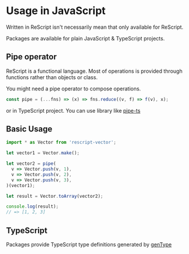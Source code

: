 # Usage in JavaScript

Written in ReScript isn't necessarily mean that only available for ReScript.

Packages are available for plain JavaScript & TypeScript projects.

## Pipe operator

ReScript is a functional language. Most of operations is provided through functions rather than objects or class.

You might need a pipe operator to compose operations.

```js
const pipe = (...fns) => (x) => fns.reduce((v, f) => f(v), x);
```

or in TypeScript project. You can use library like [pipe-ts](https://github.com/unsplash/pipe-ts)

## Basic Usage

```js
import * as Vector from 'rescript-vector';

let vector1 = Vector.make();

let vector2 = pipe(
  v => Vector.push(v, 1),
  v => Vector.push(v, 2),
  v => Vector.push(v, 3),
)(vector1);

let result = Vector.toArray(vector2);

console.log(result);
// => [1, 2, 3]
```

## TypeScript

Packages provide TypeScript type definitions generated by [genType](https://rescript-lang.org/docs/gentype/latest/introduction)
